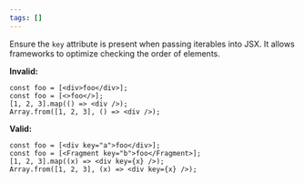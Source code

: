 ```yaml
---
tags: []
---
```


Ensure the `key` attribute is present when passing iterables into JSX. It allows
frameworks to optimize checking the order of elements.

**Invalid:**

```tsx
const foo = [<div>foo</div>];
const foo = [<>foo</>];
[1, 2, 3].map(() => <div />);
Array.from([1, 2, 3], () => <div />);
```

**Valid:**

```tsx
const foo = [<div key="a">foo</div>];
const foo = [<Fragment key="b">foo</Fragment>];
[1, 2, 3].map((x) => <div key={x} />);
Array.from([1, 2, 3], (x) => <div key={x} />);
```
